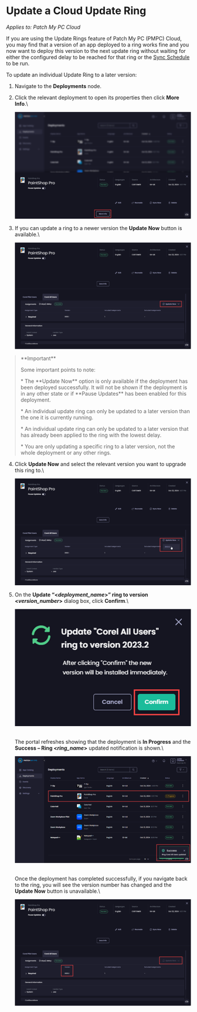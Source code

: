 # Update a Cloud Update Ring

_Applies to: Patch My PC Cloud_

If you are using the Update Rings feature of Patch My PC (PMPC) Cloud, you may find that a version of an app deployed to a ring works fine and you now want to deploy this version to the next update ring without waiting for either the configured delay to be reached for that ring or the [Sync Schedule](../../cloud-administration/manage-the-sync-schedule-in-cloud.md) to be run.

To update an individual Update Ring to a later version:

1. Navigate to the **Deployments** node.
2.  Click the relevant deployment to open its properties then click **More Info**.\


    ![Clicking "More Info"](/_images/image-(2143).png "Clicking “More Info”")


3.  If you can update a ring to a newer version the **Update Now** button is available.\


    !["Update Now" button available](/_images/image-(2144).png "“Update Now” button available")



<blockquote class="wp-block-quote">
<p>**Important**</p>
<p>Some important points to note:</p>
<p>* The **Update Now** option is only available if the deployment has been deployed successfully. It will not be shown if the deployment is in any other state or if **Pause Updates** has been enabled for this deployment.</p>
<p>* An individual update ring can only be updated to a later version than the one it is currently running.</p>
<p>* An individual update ring can only be updated to a later version that has already been applied to the ring with the lowest delay.</p>
<p>* You are only updating a specific ring to a later version, not the whole deployment or any other rings.</p>
</blockquote>

4.  Click **Update Now** and select the relevant version you want to upgrade this ring to.\


    ![Selecting which version to update this ring to](/_images/image-(2145).png "Selecting which version to update this ring to")


5.  On the **Update “<**_**deployment\_name**_**>” ring to version <**_**version\_number**_**>** dialog box, click **Confirm**.\


    ![Clicking "Confirm"](/_images/image-(2147).png "Clicking “Confirm”")

    \
    The portal refreshes showing that the deployment is **In Progress** and the **Success – Ring <**_**ring\_name**_**>** updated notification is shown.\


    ![](/_images/image-(2148).png)

    \
    Once the deployment has completed successfully, if you navigate back to the ring, you will see the version number has changed and the **Update Now** button is unavailable.\


    ![Version number has changed and "Update Now" button is unavailable.](/_images/image-(2149).png "Version number has changed and “Update Now” button is unavailable.")